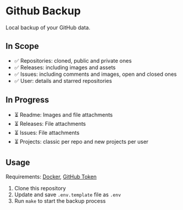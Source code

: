 # Github Backup

Local backup of your GitHub data.

## In Scope

- ✅ Repositories: cloned, public and private ones
- ✅ Releases: including images and assets
- ✅ Issues: including comments and images, open and closed ones
- ✅ User: details and starred repositories  

## In Progress
- ⏳ Readme: Images and file attachments
- ⏳ Releases: File attachments
- ⏳ Issues: File attachments
- ⏳ Projects: classic per repo and new projects per user

## Usage

Requirements: [Docker](https://www.docker.com/), [GitHub Token](https://github.com/settings/tokens)

1. Clone this repository
2. Update and save `.env.template` file as `.env`
3. Run `make` to start the backup process

